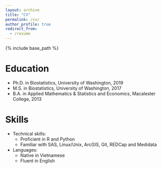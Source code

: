 ```yaml
---
layout: archive
title: "CV"
permalink: /cv/
author_profile: true
redirect_from:
  - /resume
---
```


{% include base_path %}

Education
======
* Ph.D. in Biostatistics, University of Washington, 2019
* M.S. in Biostatistics, University of Washington, 2017
* B.A. in Applied Mathematics & Statistics and Economics, Macalester College, 2013

Skills
======
* Technical skills:
  * Proficient in R and Python
  * Familiar with SAS, Linux/Unix, ArcGIS, Git, REDCap and Medidata  
* Languages:
  * Native in Vietnamese
  * Fluent in English


